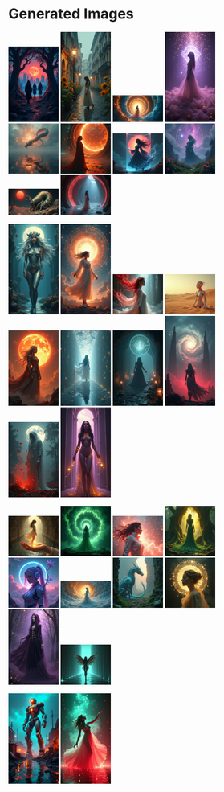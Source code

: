 # Generated Images



<img src="2025_06_22_01.png" width="100"/> <img src="2025_06_22_02.png" width="100"/> <img src="2025_06_22_03.png" width="100"/> <img src="2025_06_22_04.png" width="100"/> <img src="2025_06_22_05.png" width="100"/> <img src="2025_06_22_06.png" width="100"/> <img src="2025_06_22_07.png" width="100"/> <img src="2025_06_22_08.png" width="100"/> <img src="2025_06_22_09.png" width="100"/> <img src="2025_06_22_10.png" width="100"/>

<img src="2025_06_22_11.png" width="100"/> <img src="2025_06_22_12.png" width="100"/> <img src="2025_06_22_13.png" width="100"/> <img src="2025_06_22_14.png" width="100"/> <img src="2025_06_22_15.png" width="100"/> <img src="2025_06_22_16.png" width="100"/> <img src="2025_06_22_17.png" width="100"/> <img src="2025_06_22_18.png" width="100"/> <img src="2025_06_22_19.png" width="100"/> <img src="2025_06_22_20.png" width="100"/>

<img src="2025_06_22_21.png" width="100"/> <img src="2025_06_22_22.png" width="100"/> <img src="2025_06_22_23.png" width="100"/> <img src="2025_06_22_24.png" width="100"/> <img src="2025_06_22_25.png" width="100"/> <img src="2025_06_22_26.png" width="100"/> <img src="2025_06_22_27.png" width="100"/> <img src="2025_06_22_28.png" width="100"/> <img src="2025_06_22_29.png" width="100"/> <img src="2025_06_22_30.png" width="100"/>

<img src="2025_06_22_31.png" width="100"/> <img src="2025_06_22_32.png" width="100"/>